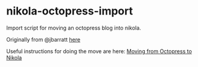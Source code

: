 nikola-octopress-import
=======================

Import script for moving an octopress blog into nikola.

Originally from @jbarratt [here](https://github.com/jbarratt/serialized-nikola/blob/master/util/import_octopress_posts.py)

Useful instructions for doing the move are here: [Moving from Octopress to Nikola](http://serialized.net/2013/03/moving-from-octopress-to-nikola/)
